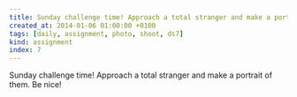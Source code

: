 ```yaml
---
title: Sunday challenge time! Approach a total stranger and make a portrait of them. Be nice!
created_at: 2014-01-06 01:00:00 +0100
tags: [daily, assignment, photo, shoot, ds7]
kind: assignment
index: 7
---
```


Sunday challenge time! Approach a total stranger and make a portrait of them. Be nice!
